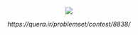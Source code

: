 <div align="center">
  <img src="https://static.quera.ir/images/logo/logo.0-37f748b73943.svg">
  <p><i>https://quera.ir/problemset/contest/8838/</i></p>
  </div>
